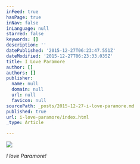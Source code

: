 ```yaml
---
inFeed: true
hasPage: true
inNav: false
inLanguage: null
starred: false
keywords: []
description: ''
datePublished: '2015-12-27T06:23:47.551Z'
dateModified: '2015-12-27T06:23:33.035Z'
title: I Love Paramore
author: []
authors: []
publisher:
  name: null
  domain: null
  url: null
  favicon: null
sourcePath: _posts/2015-12-27-i-love-paramore.md
published: true
url: i-love-paramore/index.html
_type: Article

---
```

![](https://the-grid-user-content.s3-us-west-2.amazonaws.com/e6feefb1-fb3c-4722-97c8-9fe8d2a76c6e.jpg)

_I love Paramore!_